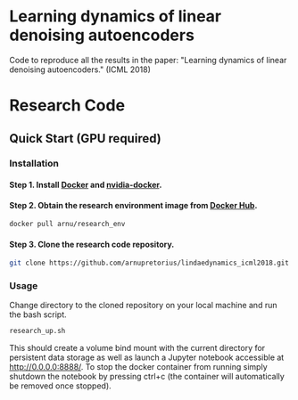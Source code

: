 # Learning dynamics of linear denoising autoencoders
Code to reproduce all the results in the paper: "Learning dynamics of linear denoising autoencoders." (ICML 2018)

# Research Code #

## Quick Start (GPU required)

### Installation

#### Step 1. Install [Docker](https://docs.docker.com/engine/installation/) and [nvidia-docker](https://github.com/NVIDIA/nvidia-docker).

#### Step 2. Obtain the research environment image from [Docker Hub](https://hub.docker.com/r/arnu/research_env/).

```bash
docker pull arnu/research_env
```
#### Step 3. Clone the research code repository. 
```bash
git clone https://github.com/arnupretorius/lindaedynamics_icml2018.git
```

### Usage

Change directory to the cloned repository on your local machine and run the bash script.
```bash
research_up.sh
```
This should create a volume bind mount with the current directory for persistent data storage as well as launch a Jupyter notebook accessible at http://0.0.0.0:8888/. To stop the docker container from running simply shutdown the notebook by pressing ctrl+c (the container will automatically be removed once stopped). 
